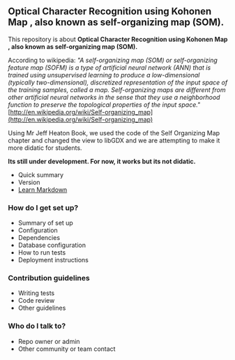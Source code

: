 ## **Optical Character Recognition using Kohonen Map , also known as self-organizing map (SOM).** ##

This repository is about **Optical Character Recognition using Kohonen Map , also known as self-organizing map (SOM).**

According to wikipedia: *"A self-organizing map (SOM) or self-organizing feature map (SOFM) is a type of artificial neural network (ANN) that is trained using unsupervised learning to produce a low-dimensional (typically two-dimensional), discretized representation of the input space of the training samples, called a map. Self-organizing maps are different from other artificial neural networks in the sense that they use a neighborhood function to preserve the topological properties of the input space."*
[http://en.wikipedia.org/wiki/Self-organizing_map](http://en.wikipedia.org/wiki/Self-organizing_map)

Using Mr Jeff Heaton Book, we used the code of the Self Organizing Map chapter and changed the view to libGDX and we are attempting to make it more didatic for students.

**Its still under development. For now, it works but its not didatic.**


* Quick summary
* Version
* [Learn Markdown](https://bitbucket.org/tutorials/markdowndemo)

### How do I get set up? ###

* Summary of set up
* Configuration
* Dependencies
* Database configuration
* How to run tests
* Deployment instructions

### Contribution guidelines ###

* Writing tests
* Code review
* Other guidelines

### Who do I talk to? ###

* Repo owner or admin
* Other community or team contact